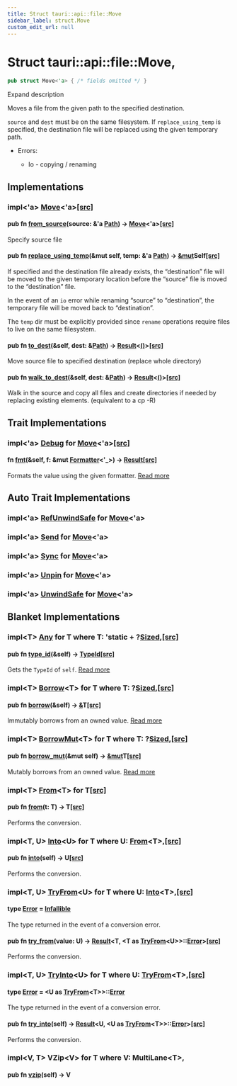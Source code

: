 ```yaml
---
title: Struct tauri::api::file::Move
sidebar_label: struct.Move
custom_edit_url: null
---
```


  # Struct tauri::api::file::Move,

```rs
pub struct Move<'a> { /* fields omitted */ }
```

Expand description

Moves a file from the given path to the specified destination.

`source` and `dest` must be on the same filesystem. If `replace_using_temp` is specified, the destination file will be replaced using the given temporary path.

-   Errors:

    -   Io - copying / renaming

## Implementations

### impl&lt;'a> [Move](/docs/api/rust/tauri/struct.Move "struct tauri::api::file::Move")&lt;'a>[\[src\]](/docs/api/rust/tauri/../../../src/tauri/api/file/file_move.rs#21-89 "goto source code")

#### pub fn [from_source](/docs/api/rust/tauri/about:blank#method.from_source)(source: &'a [Path](https://doc.rust-lang.org/1.54.0/std/path/struct.Path.html "struct std::path::Path")) -> [Move](/docs/api/rust/tauri/struct.Move "struct tauri::api::file::Move")&lt;'a>[\[src\]](/docs/api/rust/tauri/../../../src/tauri/api/file/file_move.rs#23-25 "goto source code")

Specify source file

#### pub fn [replace_using_temp](/docs/api/rust/tauri/about:blank#method.replace_using_temp)(&mut self, temp: &'a [Path](https://doc.rust-lang.org/1.54.0/std/path/struct.Path.html "struct std::path::Path")) -> [&mut](https://doc.rust-lang.org/1.54.0/std/primitive.reference.html)Self[\[src\]](/docs/api/rust/tauri/../../../src/tauri/api/file/file_move.rs#36-39 "goto source code")

If specified and the destination file already exists, the “destination” file will be moved to the given temporary location before the “source” file is moved to the “destination” file.

In the event of an `io` error while renaming “source” to “destination”, the temporary file will be moved back to “destination”.

The `temp` dir must be explicitly provided since `rename` operations require files to live on the same filesystem.

#### pub fn [to_dest](/docs/api/rust/tauri/about:blank#method.to_dest)(&self, dest: &[Path](https://doc.rust-lang.org/1.54.0/std/path/struct.Path.html "struct std::path::Path")) -> [Result](/docs/api/rust/tauri/../type.Result "type tauri::api::Result")&lt;[()](https://doc.rust-lang.org/1.54.0/std/primitive.unit.html)>[\[src\]](/docs/api/rust/tauri/../../../src/tauri/api/file/file_move.rs#42-60 "goto source code")

Move source file to specified destination (replace whole directory)

#### pub fn [walk_to_dest](/docs/api/rust/tauri/about:blank#method.walk_to_dest)(&self, dest: &[Path](https://doc.rust-lang.org/1.54.0/std/path/struct.Path.html "struct std::path::Path")) -> [Result](/docs/api/rust/tauri/../type.Result "type tauri::api::Result")&lt;[()](https://doc.rust-lang.org/1.54.0/std/primitive.unit.html)>[\[src\]](/docs/api/rust/tauri/../../../src/tauri/api/file/file_move.rs#64-88 "goto source code")

Walk in the source and copy all files and create directories if needed by replacing existing elements. (equivalent to a cp -R)

## Trait Implementations

### impl&lt;'a> [Debug](https://doc.rust-lang.org/1.54.0/core/fmt/trait.Debug.html "trait core::fmt::Debug") for [Move](/docs/api/rust/tauri/struct.Move "struct tauri::api::file::Move")&lt;'a>[\[src\]](/docs/api/rust/tauri/../../../src/tauri/api/file/file_move.rs#16 "goto source code")

#### fn [fmt](https://doc.rust-lang.org/1.54.0/core/fmt/trait.Debug.html#tymethod.fmt)(&self, f: &mut [Formatter](https://doc.rust-lang.org/1.54.0/core/fmt/struct.Formatter.html "struct core::fmt::Formatter")&lt;'\_>) -> [Result](https://doc.rust-lang.org/1.54.0/core/fmt/type.Result.html "type core::fmt::Result")[\[src\]](/docs/api/rust/tauri/../../../src/tauri/api/file/file_move.rs#16 "goto source code")

Formats the value using the given formatter. [Read more](https://doc.rust-lang.org/1.54.0/core/fmt/trait.Debug.html#tymethod.fmt)

## Auto Trait Implementations

### impl&lt;'a> [RefUnwindSafe](https://doc.rust-lang.org/1.54.0/std/panic/trait.RefUnwindSafe.html "trait std::panic::RefUnwindSafe") for [Move](/docs/api/rust/tauri/struct.Move "struct tauri::api::file::Move")&lt;'a>

### impl&lt;'a> [Send](https://doc.rust-lang.org/1.54.0/core/marker/trait.Send.html "trait core::marker::Send") for [Move](/docs/api/rust/tauri/struct.Move "struct tauri::api::file::Move")&lt;'a>

### impl&lt;'a> [Sync](https://doc.rust-lang.org/1.54.0/core/marker/trait.Sync.html "trait core::marker::Sync") for [Move](/docs/api/rust/tauri/struct.Move "struct tauri::api::file::Move")&lt;'a>

### impl&lt;'a> [Unpin](https://doc.rust-lang.org/1.54.0/core/marker/trait.Unpin.html "trait core::marker::Unpin") for [Move](/docs/api/rust/tauri/struct.Move "struct tauri::api::file::Move")&lt;'a>

### impl&lt;'a> [UnwindSafe](https://doc.rust-lang.org/1.54.0/std/panic/trait.UnwindSafe.html "trait std::panic::UnwindSafe") for [Move](/docs/api/rust/tauri/struct.Move "struct tauri::api::file::Move")&lt;'a>

## Blanket Implementations

### impl&lt;T> [Any](https://doc.rust-lang.org/1.54.0/core/any/trait.Any.html "trait core::any::Any") for T where T: 'static + ?[Sized](https://doc.rust-lang.org/1.54.0/core/marker/trait.Sized.html "trait core::marker::Sized"),[\[src\]](https://doc.rust-lang.org/1.54.0/src/core/any.rs.html#131-135 "goto source code")

#### pub fn [type_id](https://doc.rust-lang.org/1.54.0/core/any/trait.Any.html#tymethod.type_id)(&self) -> [TypeId](https://doc.rust-lang.org/1.54.0/core/any/struct.TypeId.html "struct core::any::TypeId")[\[src\]](https://doc.rust-lang.org/1.54.0/src/core/any.rs.html#132 "goto source code")

Gets the `TypeId` of `self`. [Read more](https://doc.rust-lang.org/1.54.0/core/any/trait.Any.html#tymethod.type_id)

### impl&lt;T> [Borrow](https://doc.rust-lang.org/1.54.0/core/borrow/trait.Borrow.html "trait core::borrow::Borrow")&lt;T> for T where T: ?[Sized](https://doc.rust-lang.org/1.54.0/core/marker/trait.Sized.html "trait core::marker::Sized"),[\[src\]](https://doc.rust-lang.org/1.54.0/src/core/borrow.rs.html#208-213 "goto source code")

#### pub fn [borrow](https://doc.rust-lang.org/1.54.0/core/borrow/trait.Borrow.html#tymethod.borrow)(&self) -> [&](https://doc.rust-lang.org/1.54.0/std/primitive.reference.html)T[\[src\]](https://doc.rust-lang.org/1.54.0/src/core/borrow.rs.html#210 "goto source code")

Immutably borrows from an owned value. [Read more](https://doc.rust-lang.org/1.54.0/core/borrow/trait.Borrow.html#tymethod.borrow)

### impl&lt;T> [BorrowMut](https://doc.rust-lang.org/1.54.0/core/borrow/trait.BorrowMut.html "trait core::borrow::BorrowMut")&lt;T> for T where T: ?[Sized](https://doc.rust-lang.org/1.54.0/core/marker/trait.Sized.html "trait core::marker::Sized"),[\[src\]](https://doc.rust-lang.org/1.54.0/src/core/borrow.rs.html#216-220 "goto source code")

#### pub fn [borrow_mut](https://doc.rust-lang.org/1.54.0/core/borrow/trait.BorrowMut.html#tymethod.borrow_mut)(&mut self) -> [&mut](https://doc.rust-lang.org/1.54.0/std/primitive.reference.html)T[\[src\]](https://doc.rust-lang.org/1.54.0/src/core/borrow.rs.html#217 "goto source code")

Mutably borrows from an owned value. [Read more](https://doc.rust-lang.org/1.54.0/core/borrow/trait.BorrowMut.html#tymethod.borrow_mut)

### impl&lt;T> [From](https://doc.rust-lang.org/1.54.0/core/convert/trait.From.html "trait core::convert::From")&lt;T> for T[\[src\]](https://doc.rust-lang.org/1.54.0/src/core/convert/mod.rs.html#544-548 "goto source code")

#### pub fn [from](https://doc.rust-lang.org/1.54.0/core/convert/trait.From.html#tymethod.from)(t: T) -> T[\[src\]](https://doc.rust-lang.org/1.54.0/src/core/convert/mod.rs.html#545 "goto source code")

Performs the conversion.

### impl&lt;T, U> [Into](https://doc.rust-lang.org/1.54.0/core/convert/trait.Into.html "trait core::convert::Into")&lt;U> for T where U: [From](https://doc.rust-lang.org/1.54.0/core/convert/trait.From.html "trait core::convert::From")&lt;T>,[\[src\]](https://doc.rust-lang.org/1.54.0/src/core/convert/mod.rs.html#533-540 "goto source code")

#### pub fn [into](https://doc.rust-lang.org/1.54.0/core/convert/trait.Into.html#tymethod.into)(self) -> U[\[src\]](https://doc.rust-lang.org/1.54.0/src/core/convert/mod.rs.html#537 "goto source code")

Performs the conversion.

### impl&lt;T, U> [TryFrom](https://doc.rust-lang.org/1.54.0/core/convert/trait.TryFrom.html "trait core::convert::TryFrom")&lt;U> for T where U: [Into](https://doc.rust-lang.org/1.54.0/core/convert/trait.Into.html "trait core::convert::Into")&lt;T>,[\[src\]](https://doc.rust-lang.org/1.54.0/src/core/convert/mod.rs.html#581-590 "goto source code")

#### type [Error](https://doc.rust-lang.org/1.54.0/core/convert/trait.TryFrom.html#associatedtype.Error) = [Infallible](https://doc.rust-lang.org/1.54.0/core/convert/enum.Infallible.html "enum core::convert::Infallible")

The type returned in the event of a conversion error.

#### pub fn [try_from](https://doc.rust-lang.org/1.54.0/core/convert/trait.TryFrom.html#tymethod.try_from)(value: U) -> [Result](https://doc.rust-lang.org/1.54.0/core/result/enum.Result.html "enum core::result::Result")&lt;T, &lt;T as [TryFrom](https://doc.rust-lang.org/1.54.0/core/convert/trait.TryFrom.html "trait core::convert::TryFrom")&lt;U>>::[Error](https://doc.rust-lang.org/1.54.0/core/convert/trait.TryFrom.html#associatedtype.Error "type core::convert::TryFrom::Error")>[\[src\]](https://doc.rust-lang.org/1.54.0/src/core/convert/mod.rs.html#587 "goto source code")

Performs the conversion.

### impl&lt;T, U> [TryInto](https://doc.rust-lang.org/1.54.0/core/convert/trait.TryInto.html "trait core::convert::TryInto")&lt;U> for T where U: [TryFrom](https://doc.rust-lang.org/1.54.0/core/convert/trait.TryFrom.html "trait core::convert::TryFrom")&lt;T>,[\[src\]](https://doc.rust-lang.org/1.54.0/src/core/convert/mod.rs.html#567-576 "goto source code")

#### type [Error](https://doc.rust-lang.org/1.54.0/core/convert/trait.TryInto.html#associatedtype.Error) = &lt;U as [TryFrom](https://doc.rust-lang.org/1.54.0/core/convert/trait.TryFrom.html "trait core::convert::TryFrom")&lt;T>>::[Error](https://doc.rust-lang.org/1.54.0/core/convert/trait.TryFrom.html#associatedtype.Error "type core::convert::TryFrom::Error")

The type returned in the event of a conversion error.

#### pub fn [try_into](https://doc.rust-lang.org/1.54.0/core/convert/trait.TryInto.html#tymethod.try_into)(self) -> [Result](https://doc.rust-lang.org/1.54.0/core/result/enum.Result.html "enum core::result::Result")&lt;U, &lt;U as [TryFrom](https://doc.rust-lang.org/1.54.0/core/convert/trait.TryFrom.html "trait core::convert::TryFrom")&lt;T>>::[Error](https://doc.rust-lang.org/1.54.0/core/convert/trait.TryFrom.html#associatedtype.Error "type core::convert::TryFrom::Error")>[\[src\]](https://doc.rust-lang.org/1.54.0/src/core/convert/mod.rs.html#573 "goto source code")

Performs the conversion.

### impl&lt;V, T> VZip&lt;V> for T where V: MultiLane&lt;T>,

#### pub fn [vzip](/docs/api/rust/tauri/about:blank#tymethod.vzip)(self) -> V
  